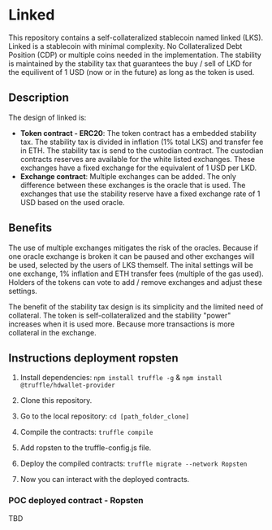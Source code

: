 # Linked
This repository contains a self-collateralized stablecoin named linked (LKS). Linked is a stablecoin with minimal complexity. No Collateralized Debt Position (CDP) or multiple coins needed in the implementation. The stability is maintained by the stability tax that guarantees the buy / sell of LKD for the equilivent of 1 USD (now or in the future) as long as the token is used.

## Description
The design of linked is:
- **Token contract - ERC20**: The token contract has a embedded stability tax. The stability tax is divided in inflation (1% total LKS) and transfer fee in ETH. The stability tax is send to the custodian contract. The custodian contracts reserves are available for the white listed exchanges. These exchanges have a fixed exchange for the equivalent of 1 USD per LKD.
- **Exchange contract**: Multiple exchanges can be added. The only difference between these exchanges is the oracle that is used. The exchanges that use the stability reserve have a fixed exchange rate of 1 USD based on the used oracle.

## Benefits
The use of multiple exchanges mitigates the risk of the oracles. Because if one oracle exchange is broken it can be paused and other exchanges will be used, selected by the users of LKS themself. The inital settings will be one exchange, 1% inflation and ETH transfer fees (multiple of the gas used). Holders of the tokens can vote to add / remove exchanges and adjust these settings. 

The benefit of the stability tax design is its simplicity and the limited need of collateral. The token is self-collateralized and the stability "power" increases when it is used more. Because more transactions is more collateral in the exchange.

## Instructions deployment ropsten
1. Install dependencies: `npm install truffle -g` & `npm install @truffle/hdwallet-provider`
2. Clone this repository.
3. Go to the local repository: `cd [path_folder_clone]`

4. Compile the contracts: `truffle compile`
5. Add ropsten to the truffle-config.js file.

6. Deploy the compiled contracts: `truffle migrate --network Ropsten`
7. Now you can interact with the deployed contracts.

### POC deployed contract - Ropsten
TBD

